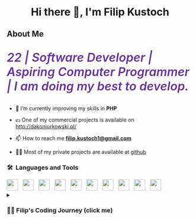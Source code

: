 <h1 align="center">Hi there 👋, I'm Filip Kustoch</h1>

<h2>About Me</h2>

<p style="color: rebeccapurple; font-size: 2rem; font-style: italic; font-weight: 600;"> 22 | Software Developer | Aspiring Computer Programmer | I am doing my best to develop.</p>

- 🌱 I’m currently improving my skills in **PHP**

- 💵 One of my commercial projects is available on http://dakonjurkowski.pl/

- 📫 How to reach me **filip.kustoch1@gmail.com**

- 👨‍💻 Most of my private projects are available at [github](https://github.com/filipkustoch?tab=repositories)


### 🛠 &nbsp;Languages and Tools


<img align="left" width="30px" style="padding-right:10px;" src="https://cdn.jsdelivr.net/gh/devicons/devicon/icons/javascript/javascript-original.svg" />
<img align="left" width="30px" style="padding-right:10px;" src="https://cdn.jsdelivr.net/gh/devicons/devicon/icons/php/php-original.svg" />
<img align="left" width="30px" style="padding-right:10px;" src="https://cdn.jsdelivr.net/gh/devicons/devicon/icons/html5/html5-original.svg" />
<img align="left" width="30px" style="padding-right:10px;" src="https://cdn.jsdelivr.net/gh/devicons/devicon/icons/css3/css3-original.svg" />
<img align="left" width="30px" style="padding-right:10px;" src="https://cdn.jsdelivr.net/gh/devicons/devicon/icons/git/git-original.svg" />
<img align="left" width="30px" style="padding-right:10px;" src="https://cdn.jsdelivr.net/gh/devicons/devicon/icons/bootstrap/bootstrap-original.svg" />
<img align="left" width="30px" style="padding-right:10px;" src="https://cdn.jsdelivr.net/gh/devicons/devicon/icons/wordpress/wordpress-plain.svg" />
<img align="left" width="30px" style="padding-right:10px;" src="https://cdn.jsdelivr.net/gh/devicons/devicon/icons/photoshop/photoshop-plain.svg" />
<img align="left" width="30px" style="padding-right:10px;" src="https://cdn.jsdelivr.net/gh/devicons/devicon/icons/react/react-original.svg" />
<img align="left" width="30px" style="padding-right:10px;" src="https://cdn.jsdelivr.net/gh/devicons/devicon/icons/materialui/materialui-original.svg" />


<br/>
<!-- 
### ⚙️ &nbsp;GitHub Analytics -->

<!-- <p align="center">
<a href="https://github.com/filipkustoch"> -->
<!-- <img height="180em" src="https://github-readme-stats-eight-theta.vercel.app/api?username=filipkustoch&show_icons=true&theme=algolia&include_all_commits=true&count_private=true"/> -->
<!-- <img height="180em" src="https://github-readme-stats-eight-theta.vercel.app/api/top-langs/?username=filipkustoch&layout=compact&langs_count=8&theme=algolia"/> -->
<!-- </a>
</p> -->
<br>
<details>
<summary><h3>👨‍💻 Filip's Coding Journey (click me)</h3></summary>
As I delved deeper into the world of coding, I quickly realized the endless possibilities it offers. My passion for learning and understanding the intricacies of programming grew stronger with each new concept I discovered. I devoted countless hours to teaching myself C++ development, but soon shifted my focus to mastering JavaScript and PHP.
<br><br>
With an unwavering determination, I secured a job as an e-commerce specialist a year before graduating from an IT technical school. However, my ultimate goal of becoming a software developer never waned. I spent every spare moment honing my skills and experimenting with new technologies, always pushing myself to be better.
<br><br>
Finally, the time has come for me to take the leap and pursue my true passion full-time. I resigned from my job as an e-commerce specialist and completely immersed myself in the world of web development. It was a difficult decision, but one that I know will ultimately lead me to success and the fulfillment I've always dreamed of.
<br><br>
As a dedicated developer, I will always be pushing the boundaries of what can be achieved with code. I am driven by an unquenchable thirst for knowledge and the thrill of creating something truly amazing. And I know that this is where I belong, doing what I love and changing the world of technology.
</details>
